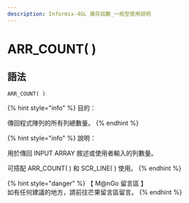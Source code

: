 ```yaml
---
description: Informix-4GL 庫存函數_一般型使用說明
---
```


# ARR\_COUNT( )

## 語法

```
ARR_COUNT( )
```

{% hint style="info" %}
目的：

傳回程式陣列的所有列總數量。
{% endhint %}

{% hint style="info" %}
說明：

用於傳回 INPUT ARRAY 敘述或使用者輸入的列數量。

可搭配 ARR\_COUNT( ) 和 SCR\_LINE( ) 使用。
{% endhint %}

{% hint style="danger" %}
【 M@nGo 留言區 】\
如有任何建議的地方，請前往芒果留言區留言。
{% endhint %}

